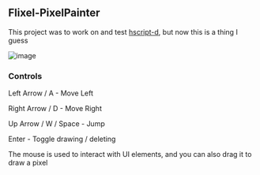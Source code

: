 ## Flixel-PixelPainter

This project was to work on and test [hscript-d](https://github.com/CaptainBaldi/hscript-d), but now this is a thing I guess

![image](https://github.com/CaptainBaldi/GitHub-PixelPainter/assets/86160807/8da70785-2f91-47d8-b211-9c31c86e416c)

### Controls

Left Arrow / A - Move Left

Right Arrow / D - Move Right

Up Arrow / W / Space - Jump

Enter - Toggle drawing / deleting

The mouse is used to interact with UI elements, and you can also drag it to draw a pixel
